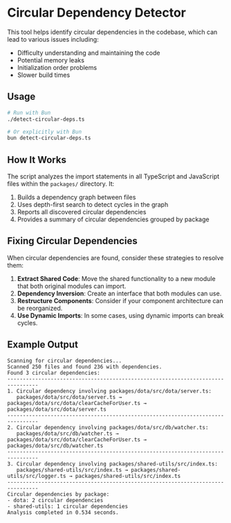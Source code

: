 # Circular Dependency Detector

This tool helps identify circular dependencies in the codebase, which can lead to various issues including:

- Difficulty understanding and maintaining the code
- Potential memory leaks
- Initialization order problems
- Slower build times

## Usage

```bash
# Run with Bun
./detect-circular-deps.ts

# Or explicitly with Bun
bun detect-circular-deps.ts
```

## How It Works

The script analyzes the import statements in all TypeScript and JavaScript files within the `packages/` directory. It:

1. Builds a dependency graph between files
2. Uses depth-first search to detect cycles in the graph
3. Reports all discovered circular dependencies
4. Provides a summary of circular dependencies grouped by package

## Fixing Circular Dependencies

When circular dependencies are found, consider these strategies to resolve them:

1. **Extract Shared Code**: Move the shared functionality to a new module that both original modules can import.
2. **Dependency Inversion**: Create an interface that both modules can use.
3. **Restructure Components**: Consider if your component architecture can be reorganized.
4. **Use Dynamic Imports**: In some cases, using dynamic imports can break cycles.

## Example Output

```
Scanning for circular dependencies...
Scanned 250 files and found 236 with dependencies.
Found 3 circular dependencies:
--------------------------------------------------------------------------------
1. Circular dependency involving packages/dota/src/dota/server.ts:
   packages/dota/src/dota/server.ts → packages/dota/src/dota/clearCacheForUser.ts → packages/dota/src/dota/server.ts
--------------------------------------------------------------------------------
2. Circular dependency involving packages/dota/src/db/watcher.ts:
   packages/dota/src/db/watcher.ts → packages/dota/src/dota/clearCacheForUser.ts → packages/dota/src/db/watcher.ts
--------------------------------------------------------------------------------
3. Circular dependency involving packages/shared-utils/src/index.ts:
   packages/shared-utils/src/index.ts → packages/shared-utils/src/logger.ts → packages/shared-utils/src/index.ts
--------------------------------------------------------------------------------
Circular dependencies by package:
- dota: 2 circular dependencies
- shared-utils: 1 circular dependencies
Analysis completed in 0.534 seconds.

